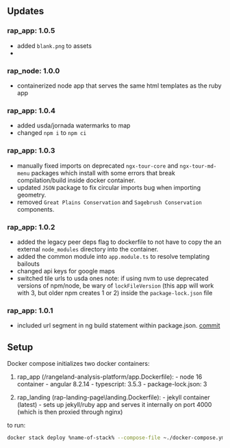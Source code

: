 ## Updates

### rap_app: 1.0.5 
- added `blank.png` to assets
- 

### rap_node: 1.0.0 
- containerized node app that serves the same html templates as the ruby app

### rap_app: 1.0.4
- added usda/jornada watermarks to map
- changed `npm i` to `npm ci`

### rap_app: 1.0.3
- manually fixed imports on deprecated `ngx-tour-core` and `ngx-tour-md-menu` packages which install with some errors that break compilation/build inside docker container.
- updated `JSON` package to fix circular imports bug when importing geometry.
- removed `Great Plains Conservation` and `Sagebrush Conservation` components.

### rap_app: 1.0.2
- added the legacy peer deps flag to dockerfile to not have to copy the an external `node_modules` directory into the container.
- added the common module into `app.module.ts` to resolve templating bailouts
- changed api keys for google maps 
- switched tile urls to usda ones
note: if using nvm to use deprecated versions of npm/node, be wary of `lockFileVersion` (this app will work with 3, but older npm creates 1 or 2) inside the `package-lock.json` file

### rap_app: 1.0.1 
- included url segment in ng build statement within package.json. [commit](https://github.com/Landscape-Data-Commons/rap_stack/blob/166ba8633ffe6413258399210070fd8d8ec41099/rangeland-analysis-platform/package.json#L8)

## Setup 

Docker compose initializes two docker containers:
  1. rap_app (/rangeland-analysis-platform/app.Dockerfile):
    - node 16 container 
    - angular 8.2.14
    - typescript: 3.5.3
    - package-lock.json: 3

  2. rap_landing (rap-landing-page\landing.Dockerfile):
    - jekyll container (latest)
    - sets up jekyll/ruby app and serves it internally on port 4000 (which is then proxied through nginx)
    
to run:
```sh
docker stack deploy %name-of-stack% --compose-file ~./docker-compose.yml
```

